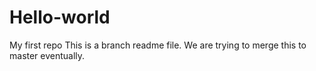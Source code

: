 # Hello-world
My first repo
This is a branch readme file. We are trying to merge this to master eventually.
